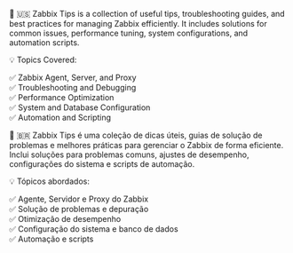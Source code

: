 📌 🇺🇸 Zabbix Tips is a collection of useful tips, troubleshooting guides, and best practices for managing Zabbix efficiently. It includes solutions for common issues, performance tuning, system configurations, and automation scripts.

💡 Topics Covered:<p>
✅ Zabbix Agent, Server, and Proxy<br>
✅ Troubleshooting and Debugging<br>
✅ Performance Optimization<br>
✅ System and Database Configuration<br>
✅ Automation and Scripting<br>
<p>

📌 🇧🇷 Zabbix Tips é uma coleção de dicas úteis, guias de solução de problemas e melhores práticas para gerenciar o Zabbix de forma eficiente. Inclui soluções para problemas comuns, ajustes de desempenho, configurações do sistema e scripts de automação.

💡 Tópicos abordados:<p>
✅ Agente, Servidor e Proxy do Zabbix<br>
✅ Solução de problemas e depuração<br>
✅ Otimização de desempenho<br>
✅ Configuração do sistema e banco de dados<br>
✅ Automação e scripts
